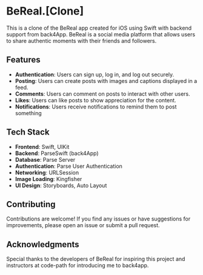 # BeReal.[Clone]

This is a clone of the BeReal app created for iOS using Swift with backend support from back4App. BeReal is a social media platform that allows users to share authentic moments with their friends and followers.


## Features
- **Authentication**: Users can sign up, log in, and log out securely.
- **Posting**: Users can create posts with images and captions displayed in a feed.
- **Comments**: Users can comment on posts to interact with other users.
- **Likes**: Users can like posts to show appreciation for the content.
- **Notifications**: Users receive notifications to remind them to post something

## Tech Stack

- **Frontend**: Swift, UIKit
- **Backend**: ParseSwift (back4App)
- **Database**: Parse Server
- **Authentication**: Parse User Authentication
- **Networking**: URLSession
- **Image Loading**: Kingfisher
- **UI Design**: Storyboards, Auto Layout
 
## Contributing

Contributions are welcome! If you find any issues or have suggestions for improvements, please open an issue or submit a pull request.

## Acknowledgments

Special thanks to the developers of BeReal for inspiring this project and instructors at code-path for introducing me to back4app. 

